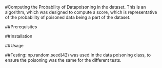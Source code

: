 #Computing the Probability of Datapoisoning in the dataset.
This is an algorithm, which was designed to compute a score, which is representative of the probability of poisoned data being a part of the dataset.

##Prerequisites

##Installation

##Usage

##Testing:
np.random.seed(42) was used in the data poisoning class, to ensure the poisoning was the same for the different tests.


